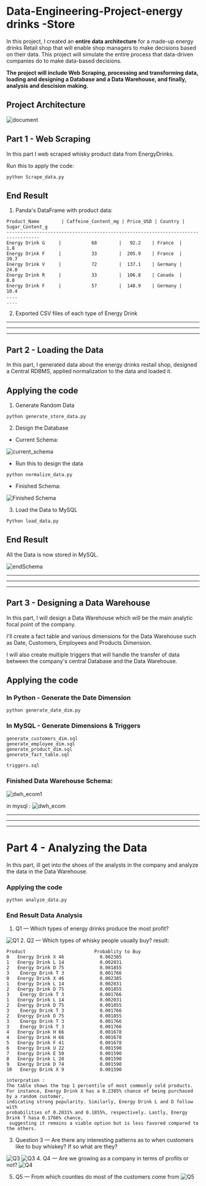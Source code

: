 # Data-Engineering-Project-energy drinks  -Store
In this project, I created an __entire data architecture__ for a made-up energy drinks Retail  shop that will enable shop managers to make decisions based on their data. 
This project will simulate the entire process that data-driven companies do to make data-based decisions.

__The project will include Web Scraping, processing and transforming data, loading and designing a Database and a Data Warehouse, and finally, analysis and descision making.__

## Project Architecture
![document](https://github.com/ayoub-elmarchoum/Stage-Data-Engineering-Energy-Drink-Store/blob/main/Project%20Architecture.jpg)


## Part 1 - Web Scraping
In this part I web scraped whisky product data from EnergyDrinks.

Run this to apply the code:

```
python Scrape_data.py

```



## End Result

1. Panda's DataFrame with product data:
```
Product_Name        | Caffeine_Content_mg | Price_USD | Country | Sugar_Content_g
----------------------------------------------------------------------------------
Energy Drink G     |           68        |   92.2    | France  |     1.8
Energy Drink F     |           33        |  205.9    | France  |    39.7
Energy Drink V     |           72        |  137.1    | Germany |    24.0
Energy Drink R     |           33        |  106.8    | Canada  |     8.0
Energy Drink F     |           57        |  148.9    | Germany |    10.4
....
....

```

2. Exported CSV files of each type of Energy Drink




**********************************************************************************************************************************
**********************************************************************************************************************************
**********************************************************************************************************************************

## Part 2 - Loading the Data
In this part, I generated data about the energy drinks restail shop, designed a Central RDBMS, applied normalization to the data and loaded it.

## Applying the code
1. Generate Random Data

```
python generate_store_data.py
```

2. Design the Database

- Current Schema:

![current_schema](https://github.com/ayoub-elmarchoum/Stage-Data-Engineering-Energy-Drink-Store/blob/main/images%20for%20github/Current%20Schema.svg)


- Run this to design the data
```
python normalize_data.py
```

- Finished Schema:

![Finished Schema](https://github.com/ayoub-elmarchoum/Stage-Data-Engineering-Energy-Drink-Store/blob/main/images%20for%20github/Finished%20Schema.jpg)

3. Load the Data to MySQL
```
Python load_data.py
```

## End Result
All the Data is now stored in MySQL.

![endSchema](https://github.com/ayoub-elmarchoum/Stage-Data-Engineering-Energy-Drink-Store/blob/main/images%20for%20github/endSchema.jpg)



**********************************************************************************************************************************
**********************************************************************************************************************************
**********************************************************************************************************************************

## Part 3 - Designing a Data Warehouse
In this part, I will design a Data Warehouse which will be the main analytic focal point of the company. 

I'll create a fact table and various dimensions for the Data Warehouse such as Date, Customers, Employees and Products Dimension.

I will also create multiple triggers that will handle the transfer of data between the company's central Database and the Data Warehouse.

## Applying the code

### In Python - Generate the Date Dimension

```
python generate_date_dim.py
```

### In MySQL - Generate Dimensions & Triggers

```
generate_customers_dim.sql
generate_employee_dim.sql
generate_product_dim.sql
generate_fact_table.sql

triggers.sql
```
### Finished Data Warehouse Schema:
![dwh_ecom1](https://github.com/ayoub-elmarchoum/Stage-Data-Engineering-Energy-Drink-Store/blob/main/images%20for%20github/datawarehouse_ecom.jpg)

in mysql : 
![dwh_ecom](https://github.com/ayoub-elmarchoum/Stage-Data-Engineering-Energy-Drink-Store/blob/main/images%20for%20github/dwh_ecom.jpg)

**********************************************************************************************************************************
**********************************************************************************************************************************
**********************************************************************************************************************************

# Part 4 - Analyzing the Data
In this part, ill get into the shoes of the analysts in the company and analyze the data in the Data Warehouse.

### Applying the code
```
python analyze_data.py
```

### End Result  Data Analysis

1. Q1 — Which types of energy drinks produce the most profit?

![Q1](https://github.com/ayoub-elmarchoum/Stage-Data-Engineering-Energy-Drink-Store/blob/main/Part%204%20-%20Data%20Analysis/top_5_most_profitable_products.png)
2. Q2 — Which types of whisky people usually buy?
result:
```
Product                         Probablity to Buy
0   Energy Drink X 46             0.002385
1   Energy Drink L 14             0.002031
2   Energy Drink D 75             0.001855
3    Energy Drink T 3             0.001766
0   Energy Drink X 46             0.002385
1   Energy Drink L 14             0.002031
2   Energy Drink D 75             0.001855
3    Energy Drink T 3             0.001766
1   Energy Drink L 14             0.002031
2   Energy Drink D 75             0.001855
3    Energy Drink T 3             0.001766
2   Energy Drink D 75             0.001855
3    Energy Drink T 3             0.001766
3    Energy Drink T 3             0.001766
4   Energy Drink H 66             0.001678
4   Energy Drink H 66             0.001678
5   Energy Drink F 41             0.001678
6   Energy Drink U 22             0.001590
7   Energy Drink E 50             0.001590
8   Energy Drink L 20             0.001590
9   Energy Drink D 74             0.001590
10   Energy Drink X 9             0.001590

interpration : 
The table shows the top 1 percentile of most commonly sold products. 
For instance, Energy Drink X has a 0.2385% chance of being purchased by a random customer,
indicating strong popularity. Similarly, Energy Drink L and D follow with 
probabilities of 0.2031% and 0.1855%, respectively. Lastly, Energy Drink T hasa 0.1766% chance,
 suggesting it remains a viable option but is less favored compared to the others.
```



3. Question 3 — Are there any interesting patterns as to when customers like to buy whiskey? If so what are they?

![Q3](https://github.com/ayoub-elmarchoum/Stage-Data-Engineering-Energy-Drink-Store/blob/main/Part%204%20-%20Data%20Analysis/transactions_vs_month.png)
![Q3](https://github.com/ayoub-elmarchoum/Stage-Data-Engineering-Energy-Drink-Store/blob/main/Part%204%20-%20Data%20Analysis/energy_drink_sales_by_day.png)
4. Q4 — Are we growing as a company in terms of profits or not?
![Q4](https://github.com/ayoub-elmarchoum/Stage-Data-Engineering-Energy-Drink-Store/blob/main/Part%204%20-%20Data%20Analysis/Cumulative_Profit.png)


5. Q5 — From which counties do most of the customers come from
![Q5](https://github.com/ayoub-elmarchoum/Stage-Data-Engineering-Energy-Drink-Store/blob/main/Part%204%20-%20Data%20Analysis/top_countries_by_customers.png)

